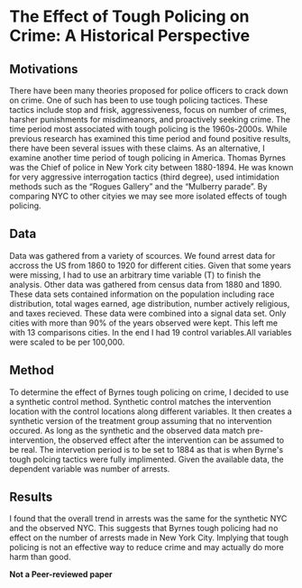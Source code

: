 # The Effect of Tough Policing on Crime: A Historical Perspective

## Motivations
There have been many theories proposed for police officers to crack down on crime. One of such has been to use tough policing tactices. These tactics include stop and frisk, aggressiveness, focus on number of crimes, harsher punishments for misdimeanors, and proactively seeking crime. The time period most associated with tough policing is the 1960s-2000s. While previous research has examined this time period and found positive results, there have been several issues with these claims. As an alternative, I examine another time period of tough policing in America. Thomas Byrnes was the Chief of police in New York city between 1880-1894. He was known for very aggressive interrogation tactics (third degree), used intimidation methods such as the “Rogues Gallery” and the “Mulberry parade”. By comparing NYC to other cityies we may see more isolated effects of tough policing.


## Data
Data was gathered from a variety of scources. We found arrest data for accross the US from 1860 to 1920 for different cities. Given that some years were missing, I had to use an arbitrary time variable (T) to finish the analysis. Other data was gathered from census data from 1880 and 1890. These data sets contained information on the population including race distribution, total wages earned, age distribution, number actively religious, and taxes recieved. These data were combined into a signal data set. Only cities with more than 90% of the years observed were kept. This left me with 13 comparisons cities. In the end I had 19 control variables.All variables were scaled to be per 100,000. 

## Method
To determine the effect of Byrnes tough policing on crime, I decided to use a synthetic control method. Synthetic control matches the intervention location with the control locations along different variables. It then creates a synthetic version of the treatment group assuming that no intervention occured. As long as the synthetic and the observed data match pre-intervention, the observed effect after the intervention can be assumed to be real. The intervetion period is to be set to 1884 as that is when Byrne's tough polcing tactics were fully implimented. Given the available data, the dependent variable was number of arrests.

## Results
I found that the overall trend in arrests was the same for the synthetic NYC and the observed NYC. This suggests that Byrnes tough policing had no effect on the number of arrests made in New York City. Implying that tough policing is not an effective way to reduce crime and may actually do more harm than good.

**Not a Peer-reviewed paper**
